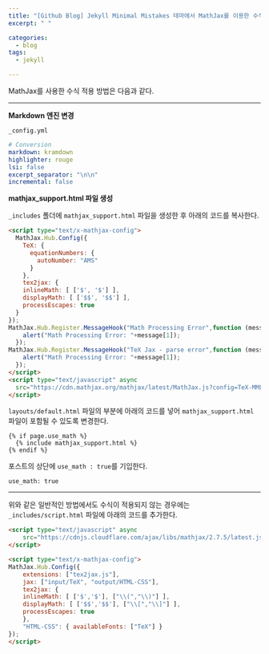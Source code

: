 ```yaml
---
title: "[Github Blog] Jekyll Minimal Mistakes 테마에서 MathJax를 이용한 수식 입력하기"
excerpt: " "

categories: 
  - blog
tags: 
  - jekyll

---
```


MathJax를 사용한 수식 적용 방법은 다음과 같다.

---


**Markdown 엔진 변경**

`_config.yml` 

```yml
# Conversion
markdown: kramdown
highlighter: rouge
lsi: false
excerpt_separator: "\n\n"
incremental: false
```

**mathjax_support.html 파일 생성**

`_includes` 폴더에 `mathjax_support.html` 파일을 생성한 후 아래의 코드를 복사한다. 

```html
<script type="text/x-mathjax-config">
  MathJax.Hub.Config({
    TeX: {
      equationNumbers: {
        autoNumber: "AMS"
      }
    },
    tex2jax: {
    inlineMath: [ ['$', '$'] ],
    displayMath: [ ['$$', '$$'] ],
    processEscapes: true
  }
});
MathJax.Hub.Register.MessageHook("Math Processing Error",function (message) {
    alert("Math Processing Error: "+message[1]);
  });
MathJax.Hub.Register.MessageHook("TeX Jax - parse error",function (message) {
    alert("Math Processing Error: "+message[1]);
  });
</script>
<script type="text/javascript" async
  src="https://cdn.mathjax.org/mathjax/latest/MathJax.js?config=TeX-MML-AM_CHTML">
</script>
```

`layouts/default.html` 파일의 <head> 부분에 아래의 코드를 넣어 `mathjax_support.html` 파일이 포함될 수 있도록 변경한다.

```
{% if page.use_math %}
  {% include mathjax_support.html %}
{% endif %}
```

포스트의 상단에 `use_math : true`를 기입한다.
```
use_math: true
```


---
 
위와 같은 일반적인 방법에서도 수식이 적용되지 않는 경우에는 `_includes/script.html` 파일에 아래의 코드를 추가한다.

```html
<script type="text/javascript" async
    src="https://cdnjs.cloudflare.com/ajax/libs/mathjax/2.7.5/latest.js?config=TeX-MML-AM_CHTML">
</script>

<script type="text/x-mathjax-config">
MathJax.Hub.Config({
    extensions: ["tex2jax.js"],
    jax: ["input/TeX", "output/HTML-CSS"],
    tex2jax: {
    inlineMath: [ ['$','$'], ["\\(","\\)"] ],
    displayMath: [ ['$$','$$'], ["\\[","\\]"] ],
    processEscapes: true
    },
    "HTML-CSS": { availableFonts: ["TeX"] }
});
</script>
```
